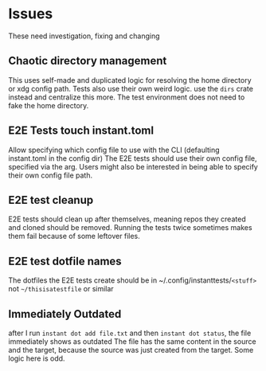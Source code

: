# Issues

These need investigation, fixing and changing

## Chaotic directory management

This uses self-made and duplicated logic for resolving the home directory or xdg config path.
Tests also use their own weird logic. use the `dirs` crate instead and centralize this more. 
The test environment does not need to fake the home directory.

## E2E Tests touch instant.toml

Allow specifying which config file to use with the CLI (defaulting instant.toml
in the config dir)
The E2E tests should use their own config file, specified via the arg. Users
might also be interested in being able to specify their own config file path. 

## E2E test cleanup

E2E tests should clean up after themselves, meaning repos they created and
cloned should be removed. Running the tests twice sometimes makes them fail
because of some leftover files. 

## E2E test dotfile names

The dotfiles the E2E tests create should be in ~/.config/instanttests/`<stuff>`
not `~/thisisatestfile` or similar

## Immediately Outdated

after I run `instant dot add file.txt`
and then `instant dot status`, the file immediately shows as outdated
The file has the same content in the source and the target, because the source
was just created from the target. Some logic here is odd. 
